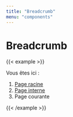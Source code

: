 ```yaml
---
title: "Breadcrumb"
menu: "components"
---
```


# Breadcrumb

{{< example >}}
<div class="breadcrumb">
  <p class="screen-reader">Vous êtes ici :</p>
  <ol>
    <li>
      <a href="#racine">Page racine</a>
    </li>
    <li>
      <a href="#interne">Page interne</a>
    </li>
    <li>
      <span aria-current="page">
        Page courante
      </span>
    </li>
  </ol>
</div>
{{< /example >}}